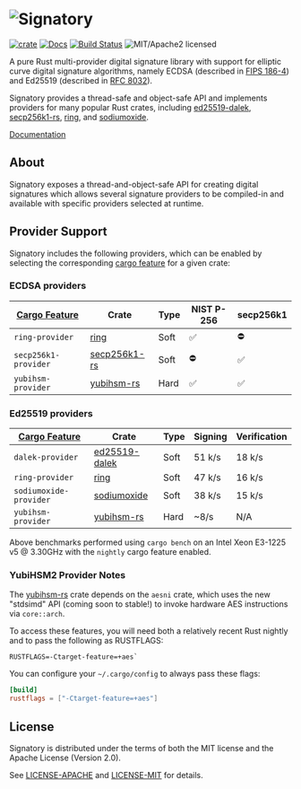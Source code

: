 # ![Signatory](https://miscreant.io/images/signatory.svg)

[![crate][crate-image]][crate-link]
[![Docs][docs-image]][docs-link]
[![Build Status][build-image]][build-link]
![MIT/Apache2 licensed][license-image]

[crate-image]: https://img.shields.io/crates/v/signatory.svg
[crate-link]: https://crates.io/crates/signatory
[docs-image]: https://docs.rs/signatory/badge.svg
[docs-link]: https://docs.rs/signatory/
[build-image]: https://circleci.com/gh/tendermint/signatory.svg?style=shield
[build-link]: https://circleci.com/gh/tendermint/signatory
[license-image]: https://img.shields.io/badge/license-MIT/Apache2.0-blue.svg

A pure Rust multi-provider digital signature library with support for elliptic
curve digital signature algorithms, namely ECDSA (described in [FIPS 186-4])
and Ed25519 (described in [RFC 8032]).

Signatory provides a thread-safe and object-safe API and implements providers
for many popular Rust crates, including [ed25519-dalek], [secp256k1-rs], [ring],
and [sodiumoxide].

[Documentation](https://docs.rs/signatory/)

[FIPS 186-4]: https://csrc.nist.gov/publications/detail/fips/186/4/final
[RFC 8032]: https://tools.ietf.org/html/rfc8032
[ed25519-dalek]: https://github.com/dalek-cryptography/ed25519-dalek
[ring]: https://github.com/briansmith/ring
[secp256k1-rs]: https://github.com/rust-bitcoin/rust-secp256k1/
[sodiumoxide]: https://github.com/dnaq/sodiumoxide
[yubihsm-rs]: https://github.com/tendermint/yubihsm-rs

## About

Signatory exposes a thread-and-object-safe API for creating digital signatures
which allows several signature providers to be compiled-in and available with
specific providers selected at runtime.

## Provider Support

Signatory includes the following providers, which can be enabled by selecting
the corresponding [cargo feature] for a given crate:

### ECDSA providers

| [Cargo Feature]      | Crate          | Type | NIST P-256 | secp256k1 |
|----------------------|----------------|------|------------|-----------|
| `ring-provider`      | [ring]         | Soft | ✅         | ⛔        |        
| `secp256k1-provider` | [secp256k1-rs] | Soft | ⛔️         | ✅        |
| `yubihsm-provider`   | [yubihsm-rs]   | Hard | ✅         | ✅        |

### Ed25519 providers

| [Cargo Feature]        | Crate           | Type | Signing | Verification |
|------------------------|-----------------|------|---------|--------------|
| `dalek-provider`       | [ed25519-dalek] | Soft | 51 k/s  | 18 k/s       |
| `ring-provider`        | [ring]          | Soft | 47 k/s  | 16 k/s       |
| `sodiumoxide-provider` | [sodiumoxide]   | Soft | 38 k/s  | 15 k/s       |
| `yubihsm-provider`     | [yubihsm-rs]    | Hard | ~8/s    | N/A          |

Above benchmarks performed using `cargo bench` on an Intel Xeon E3-1225 v5 @
3.30GHz with the `nightly` cargo feature enabled.

[cargo feature]: https://doc.rust-lang.org/cargo/reference/manifest.html#the-features-section

### YubiHSM2 Provider Notes

The [yubihsm-rs] crate depends on the `aesni` crate, which uses the new "stdsimd"
API (coming soon to stable!) to invoke hardware AES instructions via `core::arch`.

To access these features, you will need both a relatively recent
Rust nightly and to pass the following as RUSTFLAGS:

```
RUSTFLAGS=-Ctarget-feature=+aes`
```

You can configure your `~/.cargo/config` to always pass these flags:

```toml
[build]
rustflags = ["-Ctarget-feature=+aes"]
```

## License

Signatory is distributed under the terms of both the MIT license and the
Apache License (Version 2.0).

See [LICENSE-APACHE](LICENSE-APACHE) and [LICENSE-MIT](LICENSE-MIT) for details.
